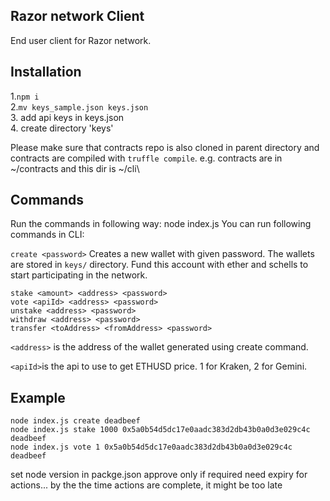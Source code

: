 ## Razor network Client
End user client for Razor network.
## Installation
1.`npm i` \
2.`mv keys_sample.json keys.json`\
3. add api keys in keys.json\
4. create directory 'keys'

Please make sure that contracts repo is also cloned in parent directory and contracts are compiled with `truffle compile`.
e.g. contracts are in ~/contracts and this dir is ~/cli\

## Commands
Run the commands in following way:
    node index.js <commands>
You can run following commands in CLI:

`create <password>`  Creates a new wallet with given password. The wallets are stored in `keys/` directory.
Fund this account with ether and schells to start participating in the network.

    stake <amount> <address> <password>
    vote <apiId> <address> <password>
    unstake <address> <password>    
    withdraw <address> <password>
    transfer <toAddress> <fromAddress> <password>

`<address>` is the address of the wallet generated using create command.

`<apiId>`is the api to use to get ETHUSD price. 1 for Kraken, 2 for Gemini.

## Example

    node index.js create deadbeef
    node index.js stake 1000 0x5a0b54d5dc17e0aadc383d2db43b0a0d3e029c4c deadbeef
    node index.js vote 1 0x5a0b54d5dc17e0aadc383d2db43b0a0d3e029c4c deadbeef

set node version in packge.json
approve only if required
need expiry for actions... by the the time actions are complete, it might be too late
